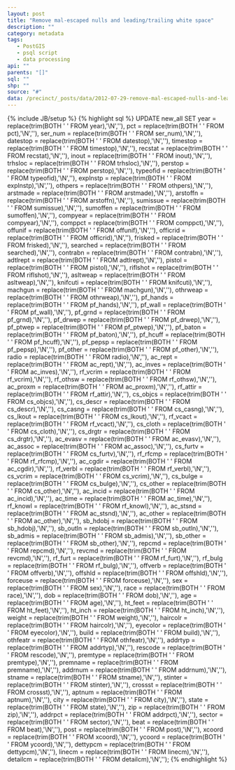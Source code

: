 ```yaml
---
layout: post
title: "Remove mal-escaped nulls and leading/trailing white space"
description: ""
category: metadata
tags: 
   - PostGIS
   - psql script
   - data processing
api: ""
parents: "[]"
sql: ""
shp: ""
source: "#"
data: /precinct/_posts/data/2012-07-29-remove-mal-escaped-nulls-and-leadingtrailing-white-space.md
---
```

{% include JB/setup %}
{% highlight sql %}
UPDATE new_all
SET 
year = replace(trim(BOTH ' ' FROM year),'\\N',''),
pct = replace(trim(BOTH ' ' FROM pct),'\\N',''),
ser_num = replace(trim(BOTH ' ' FROM ser_num),'\\N',''),
datestop = replace(trim(BOTH ' ' FROM datestop),'\\N',''),
timestop = replace(trim(BOTH ' ' FROM timestop),'\\N',''),
recstat = replace(trim(BOTH ' ' FROM recstat),'\\N',''),
inout = replace(trim(BOTH ' ' FROM inout),'\\N',''),
trhsloc = replace(trim(BOTH ' ' FROM trhsloc),'\\N',''),
perstop = replace(trim(BOTH ' ' FROM perstop),'\\N',''),
typeofid = replace(trim(BOTH ' ' FROM typeofid),'\\N',''),
explnstp = replace(trim(BOTH ' ' FROM explnstp),'\\N',''),
othpers = replace(trim(BOTH ' ' FROM othpers),'\\N',''),
arstmade = replace(trim(BOTH ' ' FROM arstmade),'\\N',''),
arstoffn = replace(trim(BOTH ' ' FROM arstoffn),'\\N',''),
sumissue = replace(trim(BOTH ' ' FROM sumissue),'\\N',''),
sumoffen = replace(trim(BOTH ' ' FROM sumoffen),'\\N',''),
compyear = replace(trim(BOTH ' ' FROM compyear),'\\N',''),
comppct = replace(trim(BOTH ' ' FROM comppct),'\\N',''),
offunif = replace(trim(BOTH ' ' FROM offunif),'\\N',''),
officrid = replace(trim(BOTH ' ' FROM officrid),'\\N',''),
frisked = replace(trim(BOTH ' ' FROM frisked),'\\N',''),
searched = replace(trim(BOTH ' ' FROM searched),'\\N',''),
contrabn = replace(trim(BOTH ' ' FROM contrabn),'\\N',''),
adtlrept = replace(trim(BOTH ' ' FROM adtlrept),'\\N',''),
pistol = replace(trim(BOTH ' ' FROM pistol),'\\N',''),
riflshot = replace(trim(BOTH ' ' FROM riflshot),'\\N',''),
asltweap = replace(trim(BOTH ' ' FROM asltweap),'\\N',''),
knifcuti = replace(trim(BOTH ' ' FROM knifcuti),'\\N',''),
machgun = replace(trim(BOTH ' ' FROM machgun),'\\N',''),
othrweap = replace(trim(BOTH ' ' FROM othrweap),'\\N',''),
pf_hands = replace(trim(BOTH ' ' FROM pf_hands),'\\N',''),
pf_wall = replace(trim(BOTH ' ' FROM pf_wall),'\\N',''),
pf_grnd = replace(trim(BOTH ' ' FROM pf_grnd),'\\N',''),
pf_drwep = replace(trim(BOTH ' ' FROM pf_drwep),'\\N',''),
pf_ptwep = replace(trim(BOTH ' ' FROM pf_ptwep),'\\N',''),
pf_baton = replace(trim(BOTH ' ' FROM pf_baton),'\\N',''),
pf_hcuff = replace(trim(BOTH ' ' FROM pf_hcuff),'\\N',''),
pf_pepsp = replace(trim(BOTH ' ' FROM pf_pepsp),'\\N',''),
pf_other = replace(trim(BOTH ' ' FROM pf_other),'\\N',''),
radio = replace(trim(BOTH ' ' FROM radio),'\\N',''),
ac_rept = replace(trim(BOTH ' ' FROM ac_rept),'\\N',''),
ac_inves = replace(trim(BOTH ' ' FROM ac_inves),'\\N',''),
rf_vcrim = replace(trim(BOTH ' ' FROM rf_vcrim),'\\N',''),
rf_othsw = replace(trim(BOTH ' ' FROM rf_othsw),'\\N',''),
ac_proxm = replace(trim(BOTH ' ' FROM ac_proxm),'\\N',''),
rf_attir = replace(trim(BOTH ' ' FROM rf_attir),'\\N',''),
cs_objcs = replace(trim(BOTH ' ' FROM cs_objcs),'\\N',''),
cs_descr = replace(trim(BOTH ' ' FROM cs_descr),'\\N',''),
cs_casng = replace(trim(BOTH ' ' FROM cs_casng),'\\N',''),
cs_lkout = replace(trim(BOTH ' ' FROM cs_lkout),'\\N',''),
rf_vcact = replace(trim(BOTH ' ' FROM rf_vcact),'\\N',''),
cs_cloth = replace(trim(BOTH ' ' FROM cs_cloth),'\\N',''),
cs_drgtr = replace(trim(BOTH ' ' FROM cs_drgtr),'\\N',''),
ac_evasv = replace(trim(BOTH ' ' FROM ac_evasv),'\\N',''),
ac_assoc = replace(trim(BOTH ' ' FROM ac_assoc),'\\N',''),
cs_furtv = replace(trim(BOTH ' ' FROM cs_furtv),'\\N',''),
rf_rfcmp = replace(trim(BOTH ' ' FROM rf_rfcmp),'\\N',''),
ac_cgdir = replace(trim(BOTH ' ' FROM ac_cgdir),'\\N',''),
rf_verbl = replace(trim(BOTH ' ' FROM rf_verbl),'\\N',''),
cs_vcrim = replace(trim(BOTH ' ' FROM cs_vcrim),'\\N',''),
cs_bulge = replace(trim(BOTH ' ' FROM cs_bulge),'\\N',''),
cs_other = replace(trim(BOTH ' ' FROM cs_other),'\\N',''),
ac_incid = replace(trim(BOTH ' ' FROM ac_incid),'\\N',''),
ac_time = replace(trim(BOTH ' ' FROM ac_time),'\\N',''),
rf_knowl = replace(trim(BOTH ' ' FROM rf_knowl),'\\N',''),
ac_stsnd = replace(trim(BOTH ' ' FROM ac_stsnd),'\\N',''),
ac_other = replace(trim(BOTH ' ' FROM ac_other),'\\N',''),
sb_hdobj = replace(trim(BOTH ' ' FROM sb_hdobj),'\\N',''),
sb_outln = replace(trim(BOTH ' ' FROM sb_outln),'\\N',''),
sb_admis = replace(trim(BOTH ' ' FROM sb_admis),'\\N',''),
sb_other = replace(trim(BOTH ' ' FROM sb_other),'\\N',''),
repcmd = replace(trim(BOTH ' ' FROM repcmd),'\\N',''),
revcmd = replace(trim(BOTH ' ' FROM revcmd),'\\N',''),
rf_furt = replace(trim(BOTH ' ' FROM rf_furt),'\\N',''),
rf_bulg = replace(trim(BOTH ' ' FROM rf_bulg),'\\N',''),
offverb = replace(trim(BOTH ' ' FROM offverb),'\\N',''),
offshld = replace(trim(BOTH ' ' FROM offshld),'\\N',''),
forceuse = replace(trim(BOTH ' ' FROM forceuse),'\\N',''),
sex = replace(trim(BOTH ' ' FROM sex),'\\N',''),
race = replace(trim(BOTH ' ' FROM race),'\\N',''),
dob = replace(trim(BOTH ' ' FROM dob),'\\N',''),
age = replace(trim(BOTH ' ' FROM age),'\\N',''),
ht_feet = replace(trim(BOTH ' ' FROM ht_feet),'\\N',''),
ht_inch = replace(trim(BOTH ' ' FROM ht_inch),'\\N',''),
weight = replace(trim(BOTH ' ' FROM weight),'\\N',''),
haircolr = replace(trim(BOTH ' ' FROM haircolr),'\\N',''),
eyecolor = replace(trim(BOTH ' ' FROM eyecolor),'\\N',''),
build = replace(trim(BOTH ' ' FROM build),'\\N',''),
othfeatr = replace(trim(BOTH ' ' FROM othfeatr),'\\N',''),
addrtyp = replace(trim(BOTH ' ' FROM addrtyp),'\\N',''),
rescode = replace(trim(BOTH ' ' FROM rescode),'\\N',''),
premtype = replace(trim(BOTH ' ' FROM premtype),'\\N',''),
premname = replace(trim(BOTH ' ' FROM premname),'\\N',''),
addrnum = replace(trim(BOTH ' ' FROM addrnum),'\\N',''),
stname = replace(trim(BOTH ' ' FROM stname),'\\N',''),
stinter = replace(trim(BOTH ' ' FROM stinter),'\\N',''),
crossst = replace(trim(BOTH ' ' FROM crossst),'\\N',''),
aptnum = replace(trim(BOTH ' ' FROM aptnum),'\\N',''),
city = replace(trim(BOTH ' ' FROM city),'\\N',''),
state = replace(trim(BOTH ' ' FROM state),'\\N',''),
zip = replace(trim(BOTH ' ' FROM zip),'\\N',''),
addrpct = replace(trim(BOTH ' ' FROM addrpct),'\\N',''),
sector = replace(trim(BOTH ' ' FROM sector),'\\N',''),
beat = replace(trim(BOTH ' ' FROM beat),'\\N',''),
post = replace(trim(BOTH ' ' FROM post),'\\N',''),
xcoord = replace(trim(BOTH ' ' FROM xcoord),'\\N',''),
ycoord = replace(trim(BOTH ' ' FROM ycoord),'\\N',''),
dettypcm = replace(trim(BOTH ' ' FROM dettypcm),'\\N',''),
linecm = replace(trim(BOTH ' ' FROM linecm),'\\N',''),
detailcm = replace(trim(BOTH ' ' FROM detailcm),'\\N','');
{% endhighlight %}